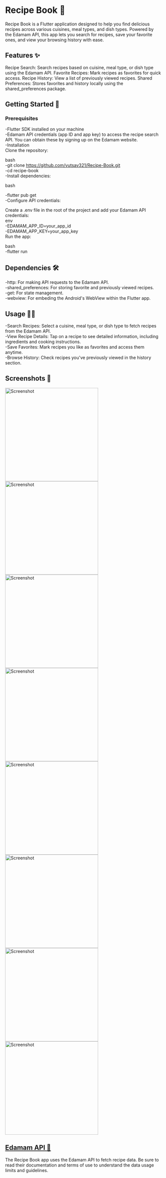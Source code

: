 # Recipe Book 📖
Recipe Book is a Flutter application designed to help you find delicious recipes across various cuisines, meal types, and dish types. Powered by the Edamam API, this app lets you search for recipes, save your favorite ones, and view your browsing history with ease.

## Features ✨
Recipe Search: Search recipes based on cuisine, meal type, or dish type using the Edamam API.
Favorite Recipes: Mark recipes as favorites for quick access.
Recipe History: View a list of previously viewed recipes.
Shared Preferences: Stores favorites and history locally using the shared_preferences package.

## Getting Started 🚀
### Prerequisites
-Flutter SDK installed on your machine<br>
-Edamam API credentials (app ID and app key) to access the recipe search API. You can obtain these by signing up on the Edamam website.<br>
-Installation<br>
Clone the repository:<br>

bash<br>
-git clone https://github.com/vutsav321/Recipe-Book.git<br>
-cd recipe-book<br>
-Install dependencies:<br>

bash<br>

-flutter pub get<br>
-Configure API credentials:<br>

Create a .env file in the root of the project and add your Edamam API credentials:<br>
env<br>
-EDAMAM_APP_ID=your_app_id<br>
-EDAMAM_APP_KEY=your_app_key<br>
Run the app:<br>

bash<br>
-flutter run<br>
## Dependencies 🛠️<br>
-http: For making API requests to the Edamam API.<br>
-shared_preferences: For storing favorite and previously viewed recipes.<br>
-get: For state management.<br>
-webview: For embeding the Android's WebView within the Flutter app.<br>

## Usage 🧑‍🍳
-Search Recipes:  Select a cuisine, meal type, or dish type to fetch recipes from the Edamam API.<br>
-View Recipe Details: Tap on a recipe to see detailed information, including ingredients and cooking instructions.<br>
-Save Favorites: Mark recipes you like as favorites and access them anytime.<br>
-Browse History: Check recipes you've previously viewed in the history section.<br>
## Screenshots 📸
<img src="https://github.com/user-attachments/assets/1c4e9704-9010-4ff6-b4ed-f0e749e7c85e" alt="Screenshot" width="300"/>
<img src="https://github.com/user-attachments/assets/d99526b1-1a2e-48a9-b1f4-7499bb5d0a37" alt="Screenshot" width="300"/>
<img src="https://github.com/user-attachments/assets/cff7892d-ecba-43fd-8d48-993810e39c45" alt="Screenshot" width="300"/>
<img src="https://github.com/user-attachments/assets/eb22976c-2d9f-42d6-b76f-d6570d3a6fb9" alt="Screenshot" width="300"/>
<img src="https://github.com/user-attachments/assets/eb032f49-998a-4d6a-94a1-e1f730875db3" alt="Screenshot" width="300"/>
<img src="https://github.com/user-attachments/assets/bdf0a090-6f99-4fd6-9183-98fc123fd958" alt="Screenshot" width="300"/>
<img src="https://github.com/user-attachments/assets/2d8263a5-a94f-4d6c-9492-22f301af3a16" alt="Screenshot" width="300"/>
<img src="https://github.com/user-attachments/assets/e2299886-a708-40ab-9b31-86658dd94d96)" alt="Screenshot" width="300"/>


## [Edamam API 🔗](https://www.edamam.com/)
The Recipe Book app uses the Edamam API to fetch recipe data. Be sure to read their documentation and terms of use to understand the data usage limits and guidelines.
